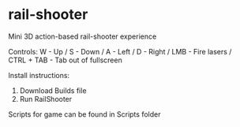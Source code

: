 # rail-shooter
Mini 3D action-based rail-shooter experience

Controls:
W - Up / 
S - Down / 
A - Left / 
D - Right / 
LMB - Fire lasers /  
CTRL + TAB - Tab out of fullscreen 

Install instructions: 
1. Download Builds file 
2. Run RailShooter

Scripts for game can be found in Scripts folder
